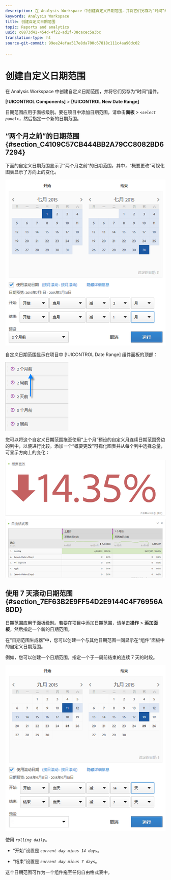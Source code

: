 ```yaml
---
description: 在 Analysis Workspace 中创建自定义日期范围，并将它们另存为“时间”组件。
keywords: Analysis Workspace
title: 创建自定义日期范围
topic: Reports and analytics
uuid: c8873d41-454d-4f22-ad1f-38cacec5a3bc
translation-type: ht
source-git-commit: 99ee24efaa517e8da700c67818c111c4aa90dc02

---
```



# 创建自定义日期范围

在 Analysis Workspace 中创建自定义日期范围，并将它们另存为“时间”组件。

**[!UICONTROL Components]** > **[!UICONTROL New Date Range]**

日期范围应用于面板级别。要在项目中添加日期范围，请单击&#x200B;**面板** > *`<select panel>`*，然后指定一个新的日期范围。

## “两个月之前”的日期范围{#section_C4109C57CB444BB2A79CC8082BD67294}

下面的自定义日期范围显示了“两个月之前”的日期范围，其中，“概要更改”可视化图表显示了方向上的变化。

![](assets/date-range-two-months-ago.png)

自定义日期范围显示在项目中 [!UICONTROL Date Range] 组件面板的顶部：

![](assets/date-range-panel-two-months-ago.png)

您可以将这个自定义日期范围拖至使用“上个月”预设的自定义月连续日期范围旁边的列中，以便进行比较。添加一个“概要更改”可视化图表并从每个列中选择总量，可显示方向上的变化：

![](assets/date-range-two-months-table.png)

## 使用 7 天滚动日期范围 {#section_7EF63B2E9FF54D2E9144C4F76956A8DD}

日期范围应用于面板级别。若要在项目中添加日期范围，请单击&#x200B;**操作** > **添加面板**，然后指定一个新的日期范围。

在“日期范围生成器”中，您可以创建一个与其他日期范围一同显示在“组件”面板中的自定义日期范围。

例如，您可以创建一个日期范围，指定一个于一周前结束的连续 7 天的时段。

![](assets/create_date_range.png)

使用 *`rolling daily`*。

* “开始”设置是 *`current day minus 14 days`*。

* “结束”设置是 *`current day minus 7 days`*。

这个日期范围可作为一个组件拖至任何自由格式表中。
